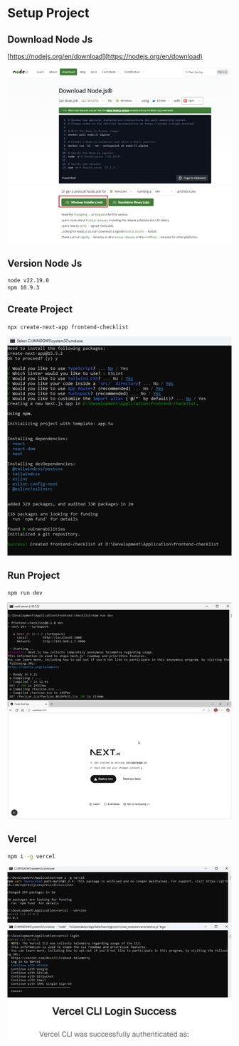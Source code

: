 # Setup Project
## Download Node Js
[https://nodejs.org/en/download](https://nodejs.org/en/download)

<img src="screenshoot/nodejs_download.png" alt="nodejs_download"/>

<img src="screenshoot/nodejs_donwload_windows.png" alt="nodejs_download_windows"/>

## Version Node Js
```dockerignore
node v22.19.0
npm 10.9.3
```

## Create Project
`npx create-next-app frontend-checklist`<br>

<img src="screenshoot/create_project.png" alt="create_project.png" />

## Run Project
```bash
npm run dev
```
<img src="screenshoot/run_project.png" alt="run_project.png" />
<img src="screenshoot/launch_application.png" alt="launch_application.png" />


## Vercel 
```bash
npm i -g vercel
```
<img src="screenshoot/vercel.png" alt="vercel" />
<img src="screenshoot/vercel_login.png" alt="vercel_login" />
<img src="screenshoot/vercel_login_success.png" alt="vercel_login_success" />
